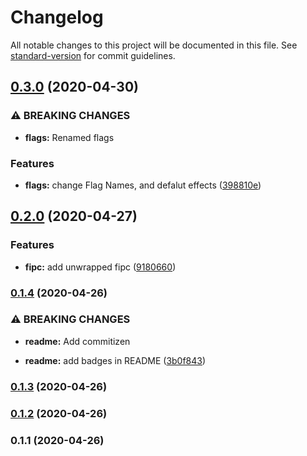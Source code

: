 # Changelog

All notable changes to this project will be documented in this file. See [standard-version](https://github.com/conventional-changelog/standard-version) for commit guidelines.

## [0.3.0](https://github.com/ParomovEvg/react-fipc/compare/v0.2.0...v0.3.0) (2020-04-30)

### ⚠ BREAKING CHANGES

- **flags:** Renamed flags

### Features

- **flags:** change Flag Names, and defalut effects ([398810e](https://github.com/ParomovEvg/react-fipc/commit/398810ec0fd7afee0a10d030e8e69c6437665dc7))

## [0.2.0](https://github.com/ParomovEvg/react-fipc/compare/v0.1.4...v0.2.0) (2020-04-27)

### Features

- **fipc:** add unwrapped fipc ([9180660](https://github.com/ParomovEvg/react-fipc/commit/9180660eab8fd4c0b21053a2a064a763a4ad04ef))

### [0.1.4](https://github.com/ParomovEvg/react-fipc/compare/v0.1.3...v0.1.4) (2020-04-26)

### ⚠ BREAKING CHANGES

- **readme:** Add commitizen

- **readme:** add badges in README ([3b0f843](https://github.com/ParomovEvg/react-fipc/commit/3b0f843ad7c32eb3cd0ed427c36664a545bd8a45))

### [0.1.3](https://github.com/ParomovEvg/react-fipc/compare/v0.1.2...v0.1.3) (2020-04-26)

### [0.1.2](https://github.com/ParomovEvg/react-fipc/compare/v0.1.1...v0.1.2) (2020-04-26)

### 0.1.1 (2020-04-26)
